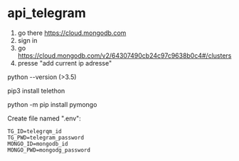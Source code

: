 # api_telegram

1) go there https://cloud.mongodb.com
2) sign in
3) go https://cloud.mongodb.com/v2/64307490cb24c97c9638b0c4#/clusters 
4) presse "add current ip adresse"


python --version (>3.5)

pip3 install telethon 

python -m pip install pymongo

Create file named ".env":
```
TG_ID=telegrqm_id
TG_PWD=telegram_password
MONGO_ID=mongodb_id
MONGO_PWD=mongodg_password
```
